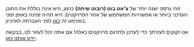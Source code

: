 זוהי גרסה ישנה יותר של **צ’אט בוט (רובוט שיחה)** כרגע, היא אינה כוללת את התוכן העדכני ביותר או אפשרויות המשתמש של אתר הפרויקטים. היא תהיה זמינה באופן זמני בפורמט זה [כאן](images/ChatBot.pdf) לפני העברתה לארכיון. 

אנו זקוקים לעזרתך כדי לעדכן ולתרגם פרויקטים כאלה! אם אתה יכול לעזור לנו, בבקשה [יידע אותנו כאן](https://rpf.io/translators).
